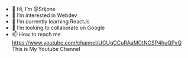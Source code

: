 - 👋 Hi, I’m @Srijone
- 👀 I’m interested in Webdev
- 🌱 I’m currently learning ReactJs
- 💞️ I’m looking to collaborate on Google
- 📫 How to reach me https://www.youtube.com/channel/UCUgCCuRAaMCtNCSP4huQPvQ This is My Youtube Channel

<!---
Srijone/Srijone is a ✨ special ✨ repository because its `README.md` (this file) appears on your GitHub profile.
You can click the Preview link to take a look at your changes.
--->
